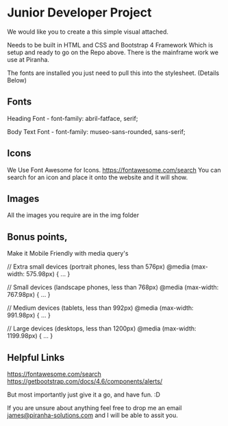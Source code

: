 # Junior Developer Project

We would like you to create a this simple visual attached.

Needs to be built in HTML and CSS and Bootstrap 4 Framework Which is setup and ready to go on the Repo above. There is the mainframe work we use at Piranha.

The fonts are installed you just need to pull this into the stylesheet. (Details Below)

## Fonts

Heading Font - font-family: abril-fatface, serif;

Body Text Font - font-family: museo-sans-rounded, sans-serif;

## Icons

We Use Font Awesome for Icons.  https://fontawesome.com/search You can search for an icon and place it onto the website and it will show.

<i class="fa-brands fa-facebook-f"></i>

## Images

All the images you require are in the img folder


## Bonus points,

Make it Mobile Friendly with media query's

// Extra small devices (portrait phones, less than 576px)
@media (max-width: 575.98px) { ... }

// Small devices (landscape phones, less than 768px)
@media (max-width: 767.98px) { ... }

// Medium devices (tablets, less than 992px)
@media (max-width: 991.98px) { ... }

// Large devices (desktops, less than 1200px)
@media (max-width: 1199.98px) { ... }


## Helpful Links

https://fontawesome.com/search
https://getbootstrap.com/docs/4.6/components/alerts/


But most importantly just give it a go, and have fun. :D

If you are unsure about anything feel free to drop me an email james@piranha-solutions.com and I will be able to assit you.
